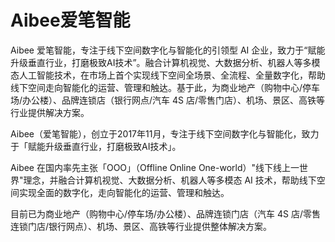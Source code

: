 # 

# Aibee爱笔智能

Aibee 爱笔智能，专注于线下空间数字化与智能化的引领型 AI 企业，致力于“赋能升级垂直行业，打磨极致AI技术”。融合计算机视觉、大数据分析、机器人等多模态人工智能技术，在市场上首个实现线下空间全场景、全流程、全量数字化，帮助线下空间走向智能化的运营、管理和触达。基于此，为商业地产（购物中心/停车场/办公楼）、品牌连锁店（银行网点/汽车 4S 店/零售门店）、机场、景区、高铁等行业提供解决方案。

Aibee（爱笔智能），创立于2017年11月，专注于线下空间数字化与智能化，致力于「赋能升级垂直行业，打磨极致AI技术」。

Aibee 在国内率先主张「OOO」（Offline Online One-world）"线下线上一世界"理念，并融合计算机视觉、大数据分析、机器人等多模态 AI 技术，帮助线下空间实现全面的数字化，走向智能化的运营、管理和触达。

目前已为商业地产（购物中心/停车场/办公楼）、品牌连锁门店（汽车 4S 店/零售连锁门店/银行网点）、机场、景区、高铁等行业提供整体解决方案。

